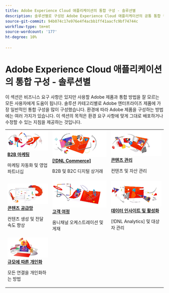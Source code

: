 ```yaml
---
title: Adobe Experience Cloud 애플리케이션의 통합 구성 - 솔루션별
description: 솔루션별로 구성된 Adobe Experience Cloud 애플리케이션의 공통 통합 구성입니다.
source-git-commit: 94b074c17e976e4f4acbb1ff41aacfc9bf74744c
workflow-type: tm+mt
source-wordcount: '177'
ht-degree: 10%

---
```



# Adobe Experience Cloud 애플리케이션의 통합 구성 - 솔루션별

이 섹션은 비즈니스 요구 사항은 있지만 사용할 Adobe 제품과 통합 방법을 잘 모르는 모든 사용자에게 도움이 됩니다.  솔루션 카테고리별로 Adobe 엔터프라이즈 제품에 가장 일반적인 통합 구성을 많이 구성했습니다.  환경에 따라 Adobe 제품을 구성하는 방법에는 여러 가지가 있습니다.  이 섹션의 목적은 환경 요구 사항에 맞게 그대로 배포하거나 수정할 수 있는 지침을 제공하는 것입니다.

<table>
<tr>
    <td>
      <a  href="./b2b.md"><img alt="B2b 마케팅" src="./assets/b2b.png"/></a>
      <div><strong><a href="./b2b.md">B2B 마케팅</a></strong></div>
      <p>
        마케팅 자동화 및 영업 파트너십
      </p>
    </td>
   <td>
      <a  href="./commerce.md"><img alt="commerce" src="./assets/commerce.png"/></a>
      <div><strong><a href="./commerce.md">[!DNL Commerce]</a></strong></div>
      <p>
        B2B 및 B2C 디지털 상거래
      </p>
   </td>    
   <td>
      <a  href="./content-management.md"><img alt="콘텐츠 관리" src="./assets/content-management.png"/></a>
      <div><strong><a href="./content-management.md">콘텐츠 관리</a></strong></div>
      <p>
        컨텐츠 및 자산 관리
      </p>
   </td>
</tr>
<tr>
   <td>
      <a  href="./content-supply-chain.md"><img alt="콘텐츠 공급망" src="./assets/content-supply-chain.png"/></a>
      <div><strong><a href="./content-supply-chain.md">콘텐츠 공급망</a></strong></div>
      <p>
        컨텐츠 생성 및 전달 속도 향상
      </p> 
    </td>
   <td>
      <a  href="./customer-journeys.md"><img alt="고객 여정" src="./assets/customer-journeys.png"/></a>
      <div><strong><a href="./customer-journeys.md">고객 여정</a></strong></div>
      <p>
        옴니채널 오케스트레이션 및 게재
      </p> 
    </td>
   <td>
      <a  href="./data-insights.md"><img alt="데이터 인사이트 및 활성화" src="./assets/data-insights.png"/></a>
      <div><strong><a href="./data-insights.md"> 데이터 인사이트 및 활성화</a></strong></div>
      <p>
        [!DNL Analytics] 및 대상자 관리
      </p>
   </td>  
</tr>
<tr>
   <td>
      <a  href="./personalization.md"><img alt="규모에 맞는 개인화" src="./assets/personalization.png"/></a>
      <div><strong><a href="./personalization.md">규모에 따른 개인화</a></strong></div>
      <p>
        모든 연결을 개인화하는 방법
      </p>
   </td>
</table>
